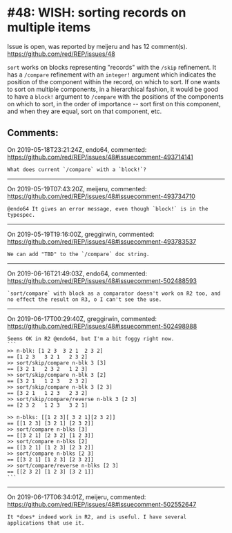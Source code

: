 
#48: WISH: sorting records on multiple items
================================================================================
Issue is open, was reported by meijeru and has 12 comment(s).
<https://github.com/red/REP/issues/48>

`sort` works on blocks representing "records" with the `/skip` refinement. It has a `/compare` refinement with an `integer!`  argument which indicates the position of the component within the record, on which to sort. If one wants to sort on multiple components, in a hierarchical fashion, it would be good to have a `block!` argument to `/compare` with the positions of the components on which to sort, in the order of importance -- sort first on this component, and when they are equal, sort on that component, etc.


Comments:
--------------------------------------------------------------------------------

On 2019-05-18T23:21:24Z, endo64, commented:
<https://github.com/red/REP/issues/48#issuecomment-493714141>

    What does current `/compare` with a `block!`?

--------------------------------------------------------------------------------

On 2019-05-19T07:43:20Z, meijeru, commented:
<https://github.com/red/REP/issues/48#issuecomment-493734710>

    @endo64 It gives an error message, even though `block!` is in the typespec.

--------------------------------------------------------------------------------

On 2019-05-19T19:16:00Z, greggirwin, commented:
<https://github.com/red/REP/issues/48#issuecomment-493783537>

    We can add "TBD" to the `/compare` doc string. 

--------------------------------------------------------------------------------

On 2019-06-16T21:49:03Z, endo64, commented:
<https://github.com/red/REP/issues/48#issuecomment-502488593>

    `sort/compare` with block as a comparator doesn't work on R2 too, and no effect the result on R3, o I can't see the use.

--------------------------------------------------------------------------------

On 2019-06-17T00:29:40Z, greggirwin, commented:
<https://github.com/red/REP/issues/48#issuecomment-502498988>

    Seems OK in R2 @endo64, but I'm a bit foggy right now.
    ```
    >> n-blk: [1 2 3  3 2 1  2 3 2]
    == [1 2 3   3 2 1   2 3 2]
    >> sort/skip/compare n-blk 3 [3]
    == [3 2 1   2 3 2   1 2 3]
    >> sort/skip/compare n-blk 3 [2]
    == [3 2 1   1 2 3   2 3 2]
    >> sort/skip/compare n-blk 3 [2 3]
    == [3 2 1   1 2 3   2 3 2]
    >> sort/skip/compare/reverse n-blk 3 [2 3]
    == [2 3 2   1 2 3   3 2 1]
    
    >> n-blks: [[1 2 3][ 3 2 1][2 3 2]]
    == [[1 2 3] [3 2 1] [2 3 2]]
    >> sort/compare n-blks [3]
    == [[3 2 1] [2 3 2] [1 2 3]]
    >> sort/compare n-blks [2]
    == [[3 2 1] [1 2 3] [2 3 2]]
    >> sort/compare n-blks [2 3]
    == [[3 2 1] [1 2 3] [2 3 2]]
    >> sort/compare/reverse n-blks [2 3]
    == [[2 3 2] [1 2 3] [3 2 1]]
    ```

--------------------------------------------------------------------------------

On 2019-06-17T06:34:01Z, meijeru, commented:
<https://github.com/red/REP/issues/48#issuecomment-502552647>

    It *does* indeed work in R2, and is useful. I have several applications that use it.

